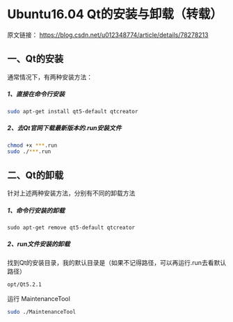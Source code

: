 # Ubuntu16.04 Qt的安装与卸载（转载）

原文链接： https://blog.csdn.net/u012348774/article/details/78278213 

## 一、Qt的安装

通常情况下，有两种安装方法：

##### 1、直接在命令行安装

```sh
sudo apt-get install qt5-default qtcreator
```

##### 2、去Qt官网下载最新版本的.run安装文件

```sh
chmod +x ***.run
sudo ./***.run
```

## 二、Qt的卸载

针对上述两种安装方法，分别有不同的卸载方法

##### 1、命令行安装的卸载

```
sudo apt-get remove qt5-default qtcreator
```

##### 2、run文件安装的卸载

找到Qt的安装目录，我的默认目录是（如果不记得路径，可以再运行.run去看默认路径）

```sh
opt/Qt5.2.1
```


运行 MaintenanceTool

```sh
sudo ./MaintenanceTool
```